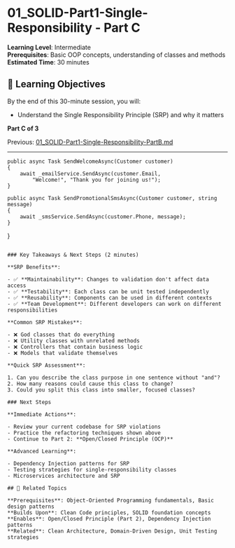 # 01_SOLID-Part1-Single-Responsibility - Part C

**Learning Level**: Intermediate  
**Prerequisites**: Basic OOP concepts, understanding of classes and methods  
**Estimated Time**: 30 minutes  

## 🎯 Learning Objectives

By the end of this 30-minute session, you will:

- Understand the Single Responsibility Principle (SRP) and why it matters

**Part C of 3**

Previous: [01_SOLID-Part1-Single-Responsibility-PartB.md](01_SOLID-Part1-Single-Responsibility-PartB.md)

---

    public async Task SendWelcomeAsync(Customer customer)
    {
        await _emailService.SendAsync(customer.Email, 
            "Welcome!", "Thank you for joining us!");
    }
    
    public async Task SendPromotionalSmsAsync(Customer customer, string message)
    {
        await _smsService.SendAsync(customer.Phone, message);
    }
}

```

### Key Takeaways & Next Steps (2 minutes)

**SRP Benefits**:

- ✅ **Maintainability**: Changes to validation don't affect data access
- ✅ **Testability**: Each class can be unit tested independently
- ✅ **Reusability**: Components can be used in different contexts
- ✅ **Team Development**: Different developers can work on different responsibilities

**Common SRP Mistakes**:

- ❌ God classes that do everything
- ❌ Utility classes with unrelated methods
- ❌ Controllers that contain business logic
- ❌ Models that validate themselves

**Quick SRP Assessment**:

1. Can you describe the class purpose in one sentence without "and"?
2. How many reasons could cause this class to change?
3. Could you split this class into smaller, focused classes?

### Next Steps

**Immediate Actions**:

- Review your current codebase for SRP violations
- Practice the refactoring techniques shown above
- Continue to Part 2: **Open/Closed Principle (OCP)**

**Advanced Learning**:

- Dependency Injection patterns for SRP
- Testing strategies for single-responsibility classes
- Microservices architecture and SRP

## 🔗 Related Topics

**Prerequisites**: Object-Oriented Programming fundamentals, Basic design patterns  
**Builds Upon**: Clean Code principles, SOLID foundation concepts  
**Enables**: Open/Closed Principle (Part 2), Dependency Injection patterns  
**Related**: Clean Architecture, Domain-Driven Design, Unit Testing strategies


